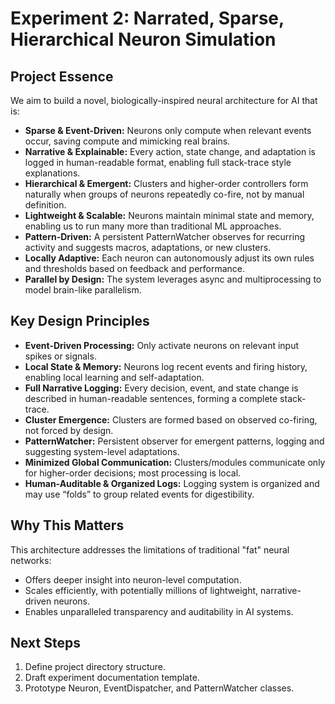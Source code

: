 # Experiment 2: Narrated, Sparse, Hierarchical Neuron Simulation

## Project Essence

We aim to build a novel, biologically-inspired neural architecture for AI that is:
- **Sparse & Event-Driven:** Neurons only compute when relevant events occur, saving compute and mimicking real brains.
- **Narrative & Explainable:** Every action, state change, and adaptation is logged in human-readable format, enabling full stack-trace style explanations.
- **Hierarchical & Emergent:** Clusters and higher-order controllers form naturally when groups of neurons repeatedly co-fire, not by manual definition.
- **Lightweight & Scalable:** Neurons maintain minimal state and memory, enabling us to run many more than traditional ML approaches.
- **Pattern-Driven:** A persistent PatternWatcher observes for recurring activity and suggests macros, adaptations, or new clusters.
- **Locally Adaptive:** Each neuron can autonomously adjust its own rules and thresholds based on feedback and performance.
- **Parallel by Design:** The system leverages async and multiprocessing to model brain-like parallelism.

## Key Design Principles

- **Event-Driven Processing:** Only activate neurons on relevant input spikes or signals.
- **Local State & Memory:** Neurons log recent events and firing history, enabling local learning and self-adaptation.
- **Full Narrative Logging:** Every decision, event, and state change is described in human-readable sentences, forming a complete stack-trace.
- **Cluster Emergence:** Clusters are formed based on observed co-firing, not forced by design.
- **PatternWatcher:** Persistent observer for emergent patterns, logging and suggesting system-level adaptations.
- **Minimized Global Communication:** Clusters/modules communicate only for higher-order decisions; most processing is local.
- **Human-Auditable & Organized Logs:** Logging system is organized and may use “folds” to group related events for digestibility.

## Why This Matters

This architecture addresses the limitations of traditional "fat" neural networks:
- Offers deeper insight into neuron-level computation.
- Scales efficiently, with potentially millions of lightweight, narrative-driven neurons.
- Enables unparalleled transparency and auditability in AI systems.

## Next Steps

1. Define project directory structure.
2. Draft experiment documentation template.
3. Prototype Neuron, EventDispatcher, and PatternWatcher classes.
